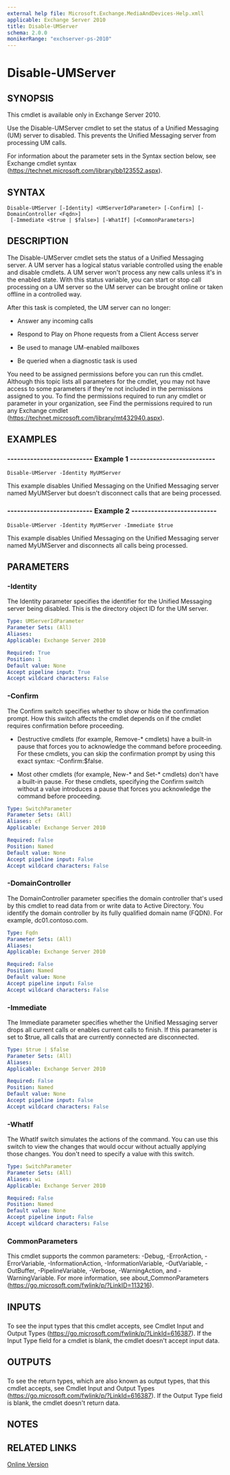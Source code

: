 ```yaml
---
external help file: Microsoft.Exchange.MediaAndDevices-Help.xmll
applicable: Exchange Server 2010
title: Disable-UMServer
schema: 2.0.0
monikerRange: "exchserver-ps-2010"
---
```


# Disable-UMServer

## SYNOPSIS
This cmdlet is available only in Exchange Server 2010.

Use the Disable-UMServer cmdlet to set the status of a Unified Messaging (UM) server to disabled. This prevents the Unified Messaging server from processing UM calls.

For information about the parameter sets in the Syntax section below, see Exchange cmdlet syntax (https://technet.microsoft.com/library/bb123552.aspx).

## SYNTAX

```
Disable-UMServer [-Identity] <UMServerIdParameter> [-Confirm] [-DomainController <Fqdn>]
 [-Immediate <$true | $false>] [-WhatIf] [<CommonParameters>]
```

## DESCRIPTION
The Disable-UMServer cmdlet sets the status of a Unified Messaging server. A UM server has a logical status variable controlled using the enable and disable cmdlets. A UM server won't process any new calls unless it's in the enabled state. With this status variable, you can start or stop call processing on a UM server so the UM server can be brought online or taken offline in a controlled way.

After this task is completed, the UM server can no longer:

- Answer any incoming calls

- Respond to Play on Phone requests from a Client Access server

- Be used to manage UM-enabled mailboxes

- Be queried when a diagnostic task is used

You need to be assigned permissions before you can run this cmdlet. Although this topic lists all parameters for the cmdlet, you may not have access to some parameters if they're not included in the permissions assigned to you. To find the permissions required to run any cmdlet or parameter in your organization, see Find the permissions required to run any Exchange cmdlet (https://technet.microsoft.com/library/mt432940.aspx).

## EXAMPLES

### -------------------------- Example 1 --------------------------
```
Disable-UMServer -Identity MyUMServer
```

This example disables Unified Messaging on the Unified Messaging server named MyUMServer but doesn't disconnect calls that are being processed.

### -------------------------- Example 2 --------------------------
```
Disable-UMServer -Identity MyUMServer -Immediate $true
```

This example disables Unified Messaging on the Unified Messaging server named MyUMServer and disconnects all calls being processed.

## PARAMETERS

### -Identity
The Identity parameter specifies the identifier for the Unified Messaging server being disabled. This is the directory object ID for the UM server.

```yaml
Type: UMServerIdParameter
Parameter Sets: (All)
Aliases:
Applicable: Exchange Server 2010

Required: True
Position: 1
Default value: None
Accept pipeline input: True
Accept wildcard characters: False
```

### -Confirm
The Confirm switch specifies whether to show or hide the confirmation prompt. How this switch affects the cmdlet depends on if the cmdlet requires confirmation before proceeding.

- Destructive cmdlets (for example, Remove-\* cmdlets) have a built-in pause that forces you to acknowledge the command before proceeding. For these cmdlets, you can skip the confirmation prompt by using this exact syntax: -Confirm:$false.

- Most other cmdlets (for example, New-\* and Set-\* cmdlets) don't have a built-in pause. For these cmdlets, specifying the Confirm switch without a value introduces a pause that forces you acknowledge the command before proceeding.

```yaml
Type: SwitchParameter
Parameter Sets: (All)
Aliases: cf
Applicable: Exchange Server 2010

Required: False
Position: Named
Default value: None
Accept pipeline input: False
Accept wildcard characters: False
```

### -DomainController
The DomainController parameter specifies the domain controller that's used by this cmdlet to read data from or write data to Active Directory. You identify the domain controller by its fully qualified domain name (FQDN). For example, dc01.contoso.com.

```yaml
Type: Fqdn
Parameter Sets: (All)
Aliases:
Applicable: Exchange Server 2010

Required: False
Position: Named
Default value: None
Accept pipeline input: False
Accept wildcard characters: False
```

### -Immediate
The Immediate parameter specifies whether the Unified Messaging server drops all current calls or enables current calls to finish. If this parameter is set to $true, all calls that are currently connected are disconnected.

```yaml
Type: $true | $false
Parameter Sets: (All)
Aliases:
Applicable: Exchange Server 2010

Required: False
Position: Named
Default value: None
Accept pipeline input: False
Accept wildcard characters: False
```

### -WhatIf
The WhatIf switch simulates the actions of the command. You can use this switch to view the changes that would occur without actually applying those changes. You don't need to specify a value with this switch.

```yaml
Type: SwitchParameter
Parameter Sets: (All)
Aliases: wi
Applicable: Exchange Server 2010

Required: False
Position: Named
Default value: None
Accept pipeline input: False
Accept wildcard characters: False
```

### CommonParameters
This cmdlet supports the common parameters: -Debug, -ErrorAction, -ErrorVariable, -InformationAction, -InformationVariable, -OutVariable, -OutBuffer, -PipelineVariable, -Verbose, -WarningAction, and -WarningVariable. For more information, see about_CommonParameters (https://go.microsoft.com/fwlink/p/?LinkID=113216).

## INPUTS

###  
To see the input types that this cmdlet accepts, see Cmdlet Input and Output Types (https://go.microsoft.com/fwlink/p/?LinkId=616387). If the Input Type field for a cmdlet is blank, the cmdlet doesn't accept input data.

## OUTPUTS

###  
To see the return types, which are also known as output types, that this cmdlet accepts, see Cmdlet Input and Output Types (https://go.microsoft.com/fwlink/p/?LinkId=616387). If the Output Type field is blank, the cmdlet doesn't return data.

## NOTES

## RELATED LINKS

[Online Version](https://technet.microsoft.com/library/f5d77b6c-7229-4ffb-a9e5-ec4ddf98f838.aspx)
